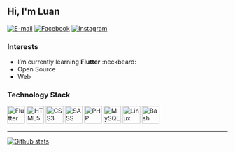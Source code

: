 ## Hi, I'm Luan

[![E-mail](https://img.shields.io/badge/-lu4nn3ry%40gmail.com-%23b23121?style=flat-square&logo=Gmail&logoColor=white)](mailto:lu4nn3ry@gmail.com)
[![Facebook](https://img.shields.io/badge/-lu4nn3ry-%233b5998?style=flat-square&logo=Facebook&logoColor=white)](https://fb.com/lu4nn3ry)
[![Instagram](https://img.shields.io/badge/-lu4nn3ry-%23e1306c?style=flat-square&logo=Instagram&logoColor=white)](https://instagram.com/lu4nn3ry)

### Interests

- I’m currently learning **Flutter** :neckbeard:
- Open Source
- Web

### Technology Stack

<p>
  <img src="https://cdn.jsdelivr.net/gh/devicons/devicon/icons/flutter/flutter-original.svg" alt="Flutter" width="40" height="40"/>
  <img src="https://cdn.jsdelivr.net/gh/devicons/devicon/icons/html5/html5-original-wordmark.svg" alt="HTML5" width="40" height="40"/>
  <img src="https://cdn.jsdelivr.net/gh/devicons/devicon/icons/css3/css3-original-wordmark.svg" alt="CSS3" width="40" height="40"/>
  <img src="https://cdn.jsdelivr.net/gh/devicons/devicon/icons/sass/sass-original.svg" alt="SASS" width="40" height="40"/>
  <img src="https://cdn.jsdelivr.net/gh/devicons/devicon/icons/php/php-original.svg" alt="PHP" width="40" height="40"/>
  <img src="https://cdn.jsdelivr.net/gh/devicons/devicon/icons/mysql/mysql-original-wordmark.svg" alt="MySQL" width="40" height="40"/>
  <img src="https://cdn.jsdelivr.net/gh/devicons/devicon/icons/linux/linux-original.svg" alt="Linux" width="40" height="40"/>
  <img src="https://www.vectorlogo.zone/logos/gnu_bash/gnu_bash-icon.svg" alt="Bash" width="40" height="40"/>
</p>

<hr>
  
[![Github stats](https://github-readme-stats.vercel.app/api?username=lu4nn3ry)](https://github-readme-stats.vercel.app/api?username=lu4nn3ry)
